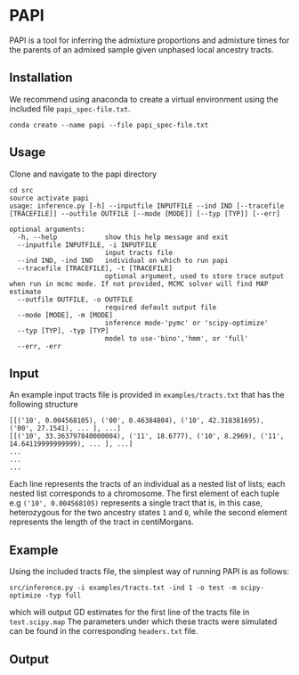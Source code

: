 # PAPI

PAPI is a tool for inferring the admixture proportions and admixture times for the parents of an admixed sample given unphased local ancestry tracts.

## Installation

We recommend using anaconda to create a virtual environment using the included file ```papi_spec-file.txt```.
```
conda create --name papi --file papi_spec-file.txt
```

## Usage
Clone and navigate to the papi directory

```
cd src
source activate papi
usage: inference.py [-h] --inputfile INPUTFILE --ind IND [--tracefile [TRACEFILE]] --outfile OUTFILE [--mode [MODE]] [--typ [TYP]] [--err]

optional arguments:
  -h, --help            show this help message and exit
  --inputfile INPUTFILE, -i INPUTFILE
                        input tracts file
  --ind IND, -ind IND   individual on which to run papi
  --tracefile [TRACEFILE], -t [TRACEFILE]
                        optional argument, used to store trace output when run in mcmc mode. If not provided, MCMC solver will find MAP estimate
  --outfile OUTFILE, -o OUTFILE
                        required default output file
  --mode [MODE], -m [MODE]
                        inference mode-'pymc' or 'scipy-optimize'
  --typ [TYP], -typ [TYP]
                        model to use-'bino','hmm', or 'full'
  --err, -err
```

## Input

An example input tracts file is provided in ```examples/tracts.txt``` that has the following structure

```
[[('10', 0.004568105), ('00', 0.46384804), ('10', 42.318381695), ('00', 27.1541), ... ], ...]
[[('10', 33.363797840000004), ('11', 18.6777), ('10', 8.2969), ('11', 14.64119999999999), ... ], ...]
...
...
...
```
Each line represents the tracts of an individual as a nested list of lists; each nested list corresponds to a chromosome. The first element of each tuple e.g ```('10', 0.004568105)``` represents a single tract that is, in this case, heterozygous for the two ancestry states ```1``` and ```0```, while the second element represents the length of the tract in centiMorgans.


## Example

Using the included tracts file, the simplest way of running PAPI is as follows:
```
src/inference.py -i examples/tracts.txt -ind 1 -o test -m scipy-optimize -typ full
```
which will output GD estimates for the first line of the tracts file in `test.scipy.map` The parameters under which these tracts were simulated can be found in the corresponding ```headers.txt``` file.


## Output




